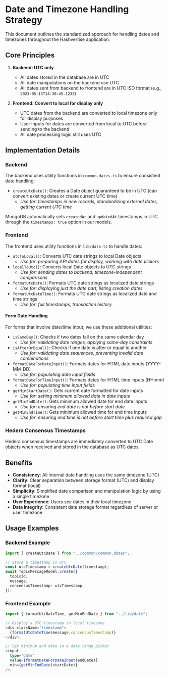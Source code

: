 # Date and Timezone Handling Strategy

This document outlines the standardized approach for handling dates and timezones throughout the Hashvertise application.

## Core Principles

1. **Backend: UTC only**

   - All dates stored in the database are in UTC
   - All date manipulations on the backend use UTC
   - All dates sent from backend to frontend are in UTC ISO format (e.g., `2023-05-15T14:30:45.123Z`)

2. **Frontend: Convert to local for display only**
   - UTC dates from the backend are converted to local timezone only for display purposes
   - User inputs for dates are converted from local to UTC before sending to the backend
   - All date processing logic still uses UTC

## Implementation Details

### Backend

The backend uses utility functions in `common.dates.ts` to ensure consistent date handling:

- `createUtcDate()`: Creates a Date object guaranteed to be in UTC (can convert existing dates or create current UTC time)
  - _Use for: timestamps in new records, standardizing external dates, getting current UTC time_

MongoDB automatically sets `createdAt` and `updatedAt` timestamps in UTC through the `timestamps: true` option in our models.

### Frontend

The frontend uses utility functions in `lib/date.ts` to handle dates:

- `utcToLocal()`: Converts UTC date strings to local Date objects
  - _Use for: preparing API dates for display, working with date pickers_
- `localToUtc()`: Converts local Date objects to UTC strings
  - _Use for: sending dates to backend, timezone-independent comparisons_
- `formatUtcDate()`: Formats UTC date strings as localized date strings
  - _Use for: displaying just the date part, listing creation dates_
- `formatUtcDateTime()`: Formats UTC date strings as localized date and time strings
  - _Use for: full timestamps, transaction history_

#### Form Date Handling

For forms that involve date/time input, we use these additional utilities:

- `isSameDay()`: Checks if two dates fall on the same calendar day
  - _Use for: validating date ranges, applying same-day constraints_
- `isAfterOrEqual()`: Checks if one date is after or equal to another
  - _Use for: validating date sequences, preventing invalid date combinations_
- `formatDateForDateInput()`: Formats dates for HTML date inputs (YYYY-MM-DD)
  - _Use for: populating date input fields_
- `formatDateForTimeInput()`: Formats dates for HTML time inputs (HH:mm)
  - _Use for: populating time input fields_
- `getMinStartDate()`: Gets current date formatted for date inputs
  - _Use for: setting minimum allowed date in date inputs_
- `getMinEndDate()`: Gets minimum allowed date for end date inputs
  - _Use for: ensuring end date is not before start date_
- `getMinEndTime()`: Gets minimum allowed time for end time inputs
  - _Use for: ensuring end time is not before start time plus required gap_

### Hedera Consensus Timestamps

Hedera consensus timestamps are immediately converted to UTC Date objects when received and stored in the database as UTC dates.

## Benefits

- **Consistency**: All internal date handling uses the same timezone (UTC)
- **Clarity**: Clear separation between storage format (UTC) and display format (local)
- **Simplicity**: Simplified date comparison and manipulation logic by using a single timezone
- **User Experience**: Users see dates in their local timezone
- **Data Integrity**: Consistent date storage format regardless of server or user timezone

## Usage Examples

### Backend Example

```typescript
import { createUtcDate } from "../common/common.dates";

// Store a timestamp in UTC
const utcTimestamp = createUtcDate(timestamp);
await TopicMessageModel.create({
  topicId,
  message,
  consensusTimestamp: utcTimestamp,
});
```

### Frontend Example

```typescript
import { formatUtcDateTime, getMinEndDate } from "../lib/date";

// Display a UTC timestamp in local timezone
<div className="timestamp">
  {formatUtcDateTime(message.consensusTimestamp)}
</div>;

// Set minimum end date in a date range picker
<input
  type="date"
  value={formatDateForDateInput(endDate)}
  min={getMinEndDate(startDate)}
/>;
```
